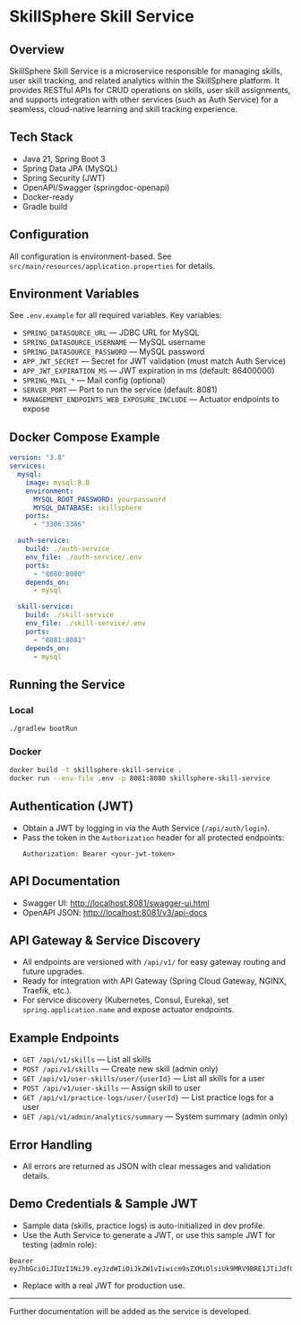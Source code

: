 # SkillSphere Skill Service

## Overview

SkillSphere Skill Service is a microservice responsible for managing skills, user skill tracking, and related analytics within the SkillSphere platform. It provides RESTful APIs for CRUD operations on skills, user skill assignments, and supports integration with other services (such as Auth Service) for a seamless, cloud-native learning and skill tracking experience.

## Tech Stack

- Java 21, Spring Boot 3
- Spring Data JPA (MySQL)
- Spring Security (JWT)
- OpenAPI/Swagger (springdoc-openapi)
- Docker-ready
- Gradle build

## Configuration

All configuration is environment-based. See `src/main/resources/application.properties` for details.

## Environment Variables

See `.env.example` for all required variables. Key variables:

- `SPRING_DATASOURCE_URL` — JDBC URL for MySQL
- `SPRING_DATASOURCE_USERNAME` — MySQL username
- `SPRING_DATASOURCE_PASSWORD` — MySQL password
- `APP_JWT_SECRET` — Secret for JWT validation (must match Auth Service)
- `APP_JWT_EXPIRATION_MS` — JWT expiration in ms (default: 86400000)
- `SPRING_MAIL_*` — Mail config (optional)
- `SERVER_PORT` — Port to run the service (default: 8081)
- `MANAGEMENT_ENDPOINTS_WEB_EXPOSURE_INCLUDE` — Actuator endpoints to expose

## Docker Compose Example

```yaml
version: "3.8"
services:
  mysql:
    image: mysql:8.0
    environment:
      MYSQL_ROOT_PASSWORD: yourpassword
      MYSQL_DATABASE: skillsphere
    ports:
      - "3306:3306"

  auth-service:
    build: ./auth-service
    env_file: ./auth-service/.env
    ports:
      - "8080:8080"
    depends_on:
      - mysql

  skill-service:
    build: ./skill-service
    env_file: ./skill-service/.env
    ports:
      - "8081:8081"
    depends_on:
      - mysql
```

## Running the Service

### Local

```sh
./gradlew bootRun
```

### Docker

```sh
docker build -t skillsphere-skill-service .
docker run --env-file .env -p 8081:8080 skillsphere-skill-service
```

## Authentication (JWT)

- Obtain a JWT by logging in via the Auth Service (`/api/auth/login`).
- Pass the token in the `Authorization` header for all protected endpoints:
  ```
  Authorization: Bearer <your-jwt-token>
  ```

## API Documentation

- Swagger UI: [http://localhost:8081/swagger-ui.html](http://localhost:8081/swagger-ui.html)
- OpenAPI JSON: [http://localhost:8081/v3/api-docs](http://localhost:8081/v3/api-docs)

## API Gateway & Service Discovery

- All endpoints are versioned with `/api/v1/` for easy gateway routing and future upgrades.
- Ready for integration with API Gateway (Spring Cloud Gateway, NGINX, Traefik, etc.).
- For service discovery (Kubernetes, Consul, Eureka), set `spring.application.name` and expose actuator endpoints.

## Example Endpoints

- `GET /api/v1/skills` — List all skills
- `POST /api/v1/skills` — Create new skill (admin only)
- `GET /api/v1/user-skills/user/{userId}` — List all skills for a user
- `POST /api/v1/user-skills` — Assign skill to user
- `GET /api/v1/practice-logs/user/{userId}` — List practice logs for a user
- `GET /api/v1/admin/analytics/summary` — System summary (admin only)

## Error Handling

- All errors are returned as JSON with clear messages and validation details.

## Demo Credentials & Sample JWT

- Sample data (skills, practice logs) is auto-initialized in dev profile.
- Use the Auth Service to generate a JWT, or use this sample JWT for testing (admin role):

```
Bearer eyJhbGciOiJIUzI1NiJ9.eyJzdWIiOiJkZW1vIiwicm9sZXMiOlsiUk9MRV9BRE1JTiJdfQ.2QwQw5QwQw5QwQw5QwQw5QwQw5QwQwQw5QwQw5QwQwQw
```

- Replace with a real JWT for production use.

---

Further documentation will be added as the service is developed.
